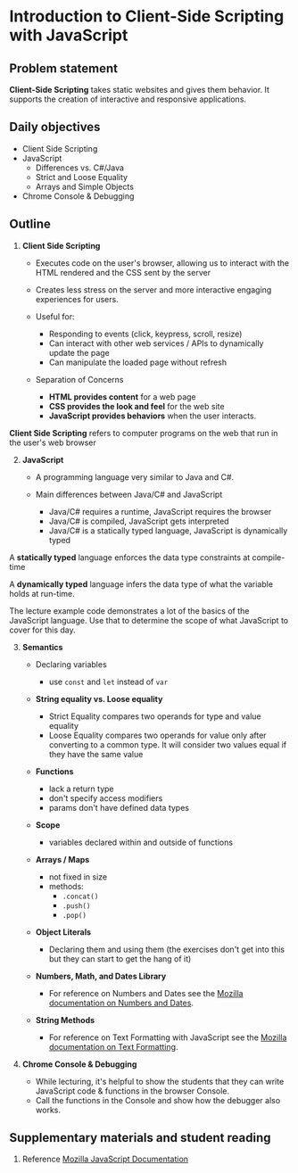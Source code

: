 # Introduction to Client-Side Scripting with JavaScript

## Problem statement

**Client-Side Scripting** takes static websites and gives them behavior. It supports the creation of interactive and responsive applications. 


## Daily objectives

- Client Side Scripting
- JavaScript
    - Differences vs. C#/Java
    - Strict and Loose Equality
    - Arrays and Simple Objects
- Chrome Console & Debugging

## Outline

1. **Client Side Scripting**
    - Executes code on the user's browser, allowing us to interact with the HTML rendered and the CSS sent by the server

    - Creates less stress on the server and more interactive engaging experiences for users.

    - Useful for:
        - Responding to events (click, keypress, scroll, resize)
        - Can interact with other web services / APIs to dynamically update the page
        - Can manipulate the loaded page without refresh

    - Separation of Concerns
        - **HTML provides content** for a web page
        - **CSS provides the look and feel** for the web site
        - **JavaScript provides behaviors** when the user interacts.

<div class="definition note">

**Client Side Scripting** refers to computer programs on the web that run in the user's web browser</div>

2. **JavaScript**
    - A programming language very similar to Java and C#.

    - Main differences between Java/C# and JavaScript
        - Java/C# requires a runtime, JavaScript requires the browser
        - Java/C# is compiled, JavaScript gets interpreted
        - Java/C# is a statically typed language, JavaScript is dynamically typed

<div class="definition note">

A **statically typed** language enforces the data type constraints at compile-time</div>


<div class="definition note">

A **dynamically typed** language infers the data type of what the variable holds at run-time.</div>

<div class="caution note">
    The lecture example code demonstrates a lot of the basics of the JavaScript language. 
    Use that to determine the scope of what JavaScript to cover for this day.
</div>

3. **Semantics**
    - Declaring variables
        - use `const` and `let` instead of `var`

    - **String equality vs. Loose equality**
        - Strict Equality compares two operands for type and value equality
        - Loose Equality compares two operands for value only after converting to a common type. It will consider two values equal if they have the same value

    - **Functions**
        - lack a return type
        - don't specify access modifiers
        - params don't have defined data types

    - **Scope**
        - variables declared within and outside of functions

    - **Arrays / Maps**
        - not fixed in size
        - methods:
            - `.concat()`
            - `.push()`
            - `.pop()`

    - **Object Literals**
        - Declaring them and using them (the exercises don't get into this but they can start to get the hang of it)

    - **Numbers, Math, and Dates Library**
        - For reference on Numbers and Dates see the [Mozilla documentation on Numbers and Dates](https://developer.mozilla.org/en-US/docs/Web/JavaScript/Guide/Numbers_and_dates).

    - **String Methods**
        - For reference on Text Formatting with JavaScript see the [Mozilla documentation on Text Formatting](https://developer.mozilla.org/en-US/docs/Web/JavaScript/Guide/Text_formatting).

4. **Chrome Console & Debugging**
    - While lecturing, it's helpful to show the students that they can write JavaScript code & functions in the browser Console.
    - Call the functions in the Console and show how the debugger also works.

## Supplementary materials and student reading

1. Reference [Mozilla JavaScript Documentation](https://developer.mozilla.org/en-US/docs/Web/JavaScript/Guide)

